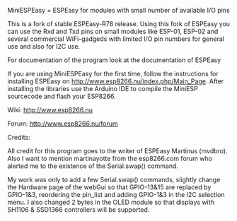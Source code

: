MiniESPEasy = ESPEasy for modules with small number of available I/O pins

This is a fork of stable ESPEasy-R78 release.
Using this fork of ESPEasy you can use the Rxd and Txd pins on small modules like ESP-01, ESP-02 and several commercial WiFi-gadgeds with limited I/O pin numbers for general use and also for I2C use. 

For documentation of the program look at the documentation of ESPEasy

If you are using MiniESPEasy for the first time, follow the instructions for installing ESPEasy on http://www.esp8266.nu/index.php/Main_Page. After installing the libraries use the Arduino IDE to compile the MiniESP sourcecode and flash your ESP8266.


Wiki: http://www.esp8266.nu

Forum: http://www.esp8266.nu/forum



Credits:

All credit for this program goes to the writer of ESPEasy Martinus (mvdbro).
Also I want to mention martinayotte from the esp8266.com forum who alerted me to the existence of the Serial.swap() command.

My work was only to add a few Serial.swap() commands, slightly change the Hardware page of the webGui so that GPIO-13&15 are replaced by GPIO-1&3, reordering the pin_list and adding GPIO-1&3 in the I2C selection menu.
I also changed 2 bytes in the OLED module so that displays with SH1106 & SSD1366 controllers will be supported.
